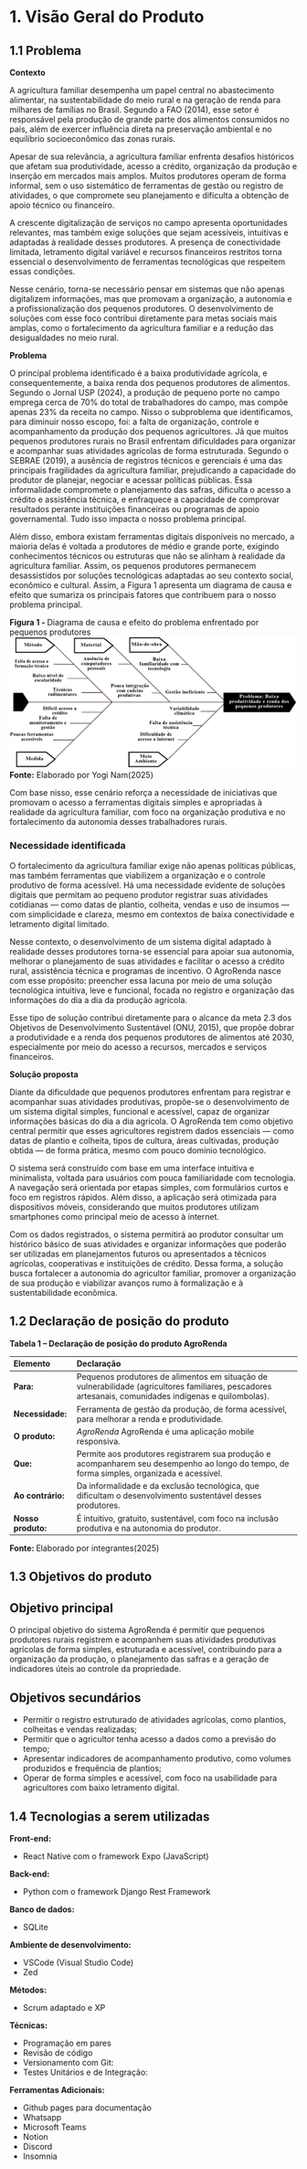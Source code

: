 # **1. Visão Geral do Produto**

## **1.1 Problema**

**Contexto**

A agricultura familiar desempenha um papel central no abastecimento alimentar, na sustentabilidade do meio rural e na geração de renda para milhares de famílias no Brasil. Segundo a FAO (2014), esse setor é responsável pela produção de grande parte dos alimentos consumidos no país, além de exercer influência direta na preservação ambiental e no equilíbrio socioeconômico das zonas rurais.

Apesar de sua relevância, a agricultura familiar enfrenta desafios históricos que afetam sua produtividade, acesso a crédito, organização da produção e inserção em mercados mais amplos. Muitos produtores operam de forma informal, sem o uso sistemático de ferramentas de gestão ou registro de atividades, o que compromete seu planejamento e dificulta a obtenção de apoio técnico ou financeiro.

A crescente digitalização de serviços no campo apresenta oportunidades relevantes, mas também exige soluções que sejam acessíveis, intuitivas e adaptadas à realidade desses produtores. A presença de conectividade limitada, letramento digital variável e recursos financeiros restritos torna essencial o desenvolvimento de ferramentas tecnológicas que respeitem essas condições.

Nesse cenário, torna-se necessário pensar em sistemas que não apenas digitalizem informações, mas que promovam a organização, a autonomia e a profissionalização dos pequenos produtores. O desenvolvimento de soluções com esse foco contribui diretamente para metas sociais mais amplas, como o fortalecimento da agricultura familiar e a redução das desigualdades no meio rural.


**Problema**

O principal problema identificado é a baixa produtividade agrícola, e consequentemente, a baixa renda dos pequenos produtores de alimentos. Segundo o Jornal USP (2024), a produção de pequeno porte no campo emprega cerca de 70% do total de trabalhadores do campo, mas compõe apenas 23% da receita no campo. Nisso o subproblema que identificamos, para diminuir nosso escopo, foi: a falta de organização, controle e acompanhamento da produção dos pequenos agricultores. Já que muitos pequenos produtores rurais no Brasil enfrentam dificuldades para organizar e acompanhar suas atividades agrícolas de forma estruturada. Segundo o SEBRAE (2019), a ausência de registros técnicos e gerenciais é uma das principais fragilidades da agricultura familiar, prejudicando a capacidade do produtor de planejar, negociar e acessar políticas públicas. Essa informalidade compromete o planejamento das safras, dificulta o acesso a crédito e assistência técnica, e enfraquece a capacidade de comprovar resultados perante instituições financeiras ou programas de apoio governamental. Tudo isso impacta o nosso problema principal.

Além disso, embora existam ferramentas digitais disponíveis no mercado, a maioria delas é voltada a produtores de médio e grande porte, exigindo conhecimentos técnicos ou estruturas que não se alinham à realidade da agricultura familiar. Assim, os pequenos produtores permanecem desassistidos por soluções tecnológicas adaptadas ao seu contexto social, econômico e cultural. Assim, a Figura 1 apresenta um diagrama de causa e efeito que sumariza os principais fatores que contribuem para o nosso problema principal.

<div class="centered-text"><b>Figura 1 - </b> Diagrama de causa e efeito do problema enfrentado por pequenos produtores </div>

<img src="../../imgs/image1.png" alt="image" class="centered-img"> 

<div class="centered-text"><b>Fonte:</b> Elaborado por Yogi Nam(2025)</div>

Com base nisso, esse cenário reforça a necessidade de iniciativas que promovam o acesso a ferramentas digitais simples e apropriadas à realidade da agricultura familiar, com foco na organização produtiva e no fortalecimento da autonomia desses trabalhadores rurais. 

### **Necessidade identificada**

O fortalecimento da agricultura familiar exige não apenas políticas públicas, mas também ferramentas que viabilizem a organização e o controle produtivo de forma acessível. Há uma necessidade evidente de soluções digitais que permitam ao pequeno produtor registrar suas atividades cotidianas — como datas de plantio, colheita, vendas e uso de insumos — com simplicidade e clareza, mesmo em contextos de baixa conectividade e letramento digital limitado.

Nesse contexto, o desenvolvimento de um sistema digital adaptado à realidade desses produtores torna-se essencial para apoiar sua autonomia, melhorar o planejamento de suas atividades e facilitar o acesso a crédito rural, assistência técnica e programas de incentivo. O AgroRenda nasce com esse propósito: preencher essa lacuna por meio de uma solução tecnológica intuitiva, leve e funcional, focada no registro e organização das informações do dia a dia da produção agrícola.

Esse tipo de solução contribui diretamente para o alcance da meta 2.3 dos Objetivos de Desenvolvimento Sustentável (ONU, 2015), que propõe dobrar a produtividade e a renda dos pequenos produtores de alimentos até 2030, especialmente por meio do acesso a recursos, mercados e serviços financeiros.


**Solução proposta**

Diante da dificuldade que pequenos produtores enfrentam para registrar e acompanhar suas atividades produtivas, propõe-se o desenvolvimento de um sistema digital simples, funcional e acessível, capaz de organizar informações básicas do dia a dia agrícola. O AgroRenda tem como objetivo central permitir que esses agricultores registrem dados essenciais — como datas de plantio e colheita, tipos de cultura, áreas cultivadas, produção obtida — de forma prática, mesmo com pouco domínio tecnológico.

O sistema será construído com base em uma interface intuitiva e minimalista, voltada para usuários com pouca familiaridade com tecnologia. A navegação será orientada por etapas simples, com formulários curtos e foco em registros rápidos. Além disso, a aplicação será otimizada para dispositivos móveis, considerando que muitos produtores utilizam smartphones como principal meio de acesso à internet.

Com os dados registrados, o sistema permitirá ao produtor consultar um histórico básico de suas atividades e organizar informações que poderão ser utilizadas em planejamentos futuros ou apresentados a técnicos agrícolas, cooperativas e instituições de crédito. Dessa forma, a solução busca fortalecer a autonomia do agricultor familiar, promover a organização de sua produção e viabilizar avanços rumo à formalização e à sustentabilidade econômica.


## **1.2 Declaração de posição do produto**

<div class= "centered-text"><b>Tabela 1 – Declaração de posição do produto AgroRenda </b></div>

| Elemento | Declaração |
| :---- | :---- |
| **Para:** | Pequenos produtores de alimentos em situação de vulnerabilidade (agricultores familiares, pescadores artesanais, comunidades indígenas e quilombolas). |
| **Necessidade:** | Ferramenta de gestão da produção, de forma acessível, para melhorar a renda e produtividade. |
| **O produto:** | *AgroRenda* AgroRenda é uma aplicação mobile responsiva. |
| **Que:** | Permite aos produtores registrarem sua produção e acompanharem seu desempenho ao longo do tempo, de forma simples, organizada e acessível. |
| **Ao contrário:** | Da informalidade e da exclusão tecnológica, que dificultam o desenvolvimento sustentável desses produtores. |
| **Nosso produto:** | É intuitivo, gratuito, sustentável, com foco na inclusão produtiva e na autonomia do produtor. |

<div class="centered-text"><b> Fonte: </b> Elaborado por integrantes(2025)</div>


## **1.3 Objetivos do produto**

## **Objetivo principal**

O principal objetivo do sistema AgroRenda é permitir que pequenos produtores rurais registrem e acompanhem suas atividades produtivas agrícolas de forma simples, estruturada e acessível, contribuindo para a organização da produção, o planejamento das safras e a geração de indicadores úteis ao controle da propriedade.


## **Objetivos secundários**

* Permitir o registro estruturado de atividades agrícolas, como plantios, colheitas e vendas realizadas;
* Permitir que o agricultor tenha acesso a dados como a previsão do tempo; 
* Apresentar indicadores de acompanhamento produtivo, como volumes produzidos e frequência de plantios;  
* Operar de forma simples e acessível, com foco na usabilidade para agricultores com baixo letramento digital.

## **1.4 Tecnologias a serem utilizadas**

**Front-end:**

* React Native com o framework Expo (JavaScript)

**Back-end:**

* Python com o framework Django Rest Framework

**Banco de dados:**

* SQLite

**Ambiente de desenvolvimento:**

* VSCode (Visual Studio Code)
* Zed

**Métodos:**

* Scrum adaptado e XP

**Técnicas:**

* Programação em pares  
* Revisão de código  
* Versionamento com Git:  
* Testes Unitários e de Integração:

**Ferramentas Adicionais:**

* Github pages para documentação  
* Whatsapp  
* Microsoft Teams  
* Notion   
* Discord
* Insomnia
